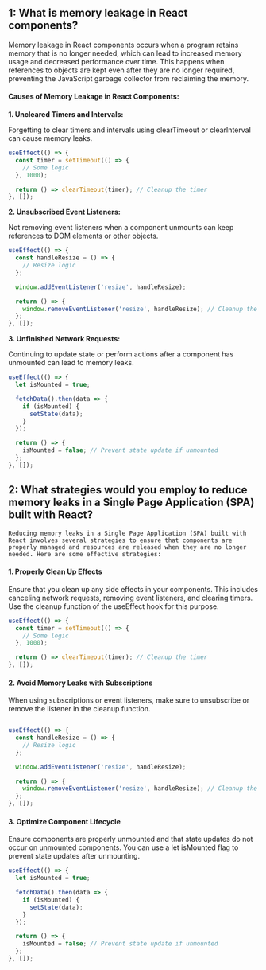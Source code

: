 ## 1: What is memory leakage in React components?

Memory leakage in React components occurs when a program retains memory that is no longer needed, which can lead to increased memory usage and decreased performance over time. This happens when references to objects are kept even after they are no longer required, preventing the JavaScript garbage collector from reclaiming the memory.

#### Causes of Memory Leakage in React Components:
__1. Uncleared Timers and Intervals:__

Forgetting to clear timers and intervals using clearTimeout or clearInterval can cause memory leaks.
```javascript
useEffect(() => {
  const timer = setTimeout(() => {
    // Some logic
  }, 1000);

  return () => clearTimeout(timer); // Cleanup the timer
}, []);
```
__2. Unsubscribed Event Listeners:__

Not removing event listeners when a component unmounts can keep references to DOM elements or other objects.
```javascript
useEffect(() => {
  const handleResize = () => {
    // Resize logic
  };

  window.addEventListener('resize', handleResize);

  return () => {
    window.removeEventListener('resize', handleResize); // Cleanup the event listener
  };
}, []);
```
__3. Unfinished Network Requests:__

Continuing to update state or perform actions after a component has unmounted can lead to memory leaks.
```javascript
useEffect(() => {
  let isMounted = true;

  fetchData().then(data => {
    if (isMounted) {
      setState(data);
    }
  });

  return () => {
    isMounted = false; // Prevent state update if unmounted
  };
}, []);

```


## 2: What strategies would you employ to reduce memory leaks in a Single Page Application (SPA) built with React?
    Reducing memory leaks in a Single Page Application (SPA) built with React involves several strategies to ensure that components are properly managed and resources are released when they are no longer needed. Here are some effective strategies:

#### 1. Properly Clean Up Effects
Ensure that you clean up any side effects in your components. This includes canceling network requests, removing event listeners, and clearing timers. Use the cleanup function of the useEffect hook for this purpose.

```js
useEffect(() => {
  const timer = setTimeout(() => {
    // Some logic
  }, 1000);

  return () => clearTimeout(timer); // Cleanup the timer
}, []);
```
 #### 2. Avoid Memory Leaks with Subscriptions
When using subscriptions or event listeners, make sure to unsubscribe or remove the listener in the cleanup function.

```javascript

useEffect(() => {
  const handleResize = () => {
    // Resize logic
  };

  window.addEventListener('resize', handleResize);

  return () => {
    window.removeEventListener('resize', handleResize); // Cleanup the event listener
  };
}, []);
```

#### 3. Optimize Component Lifecycle
Ensure components are properly unmounted and that state updates do not occur on unmounted components. You can use a let isMounted flag to prevent state updates after unmounting.

```js
useEffect(() => {
  let isMounted = true;

  fetchData().then(data => {
    if (isMounted) {
      setState(data);
    }
  });

  return () => {
    isMounted = false; // Prevent state update if unmounted
  };
}, []);
```
